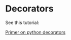 # Decorators

See this tutorial:

[Primer on python decorators](https://realpython.com/primer-on-python-decorators/)
